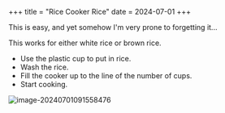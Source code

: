 +++
title = "Rice Cooker Rice"
date = 2024-07-01
+++

This is easy, and yet somehow I'm very prone to forgetting it...

This works for either white rice or brown rice.

- Use the plastic cup to put in rice.
- Wash the rice.
- Fill the cooker up to the line of the number of cups.
- Start cooking.

![image-20240701091558476](./index.assets/image-20240701091558476.png)
